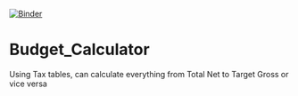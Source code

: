 [![Binder](https://mybinder.org/badge_logo.svg)](https://mybinder.org/v2/gh/OMBeau/Budget_Calculator/master?urlpath=%Budget_Calculator_2.ipynb)


# Budget_Calculator
Using Tax tables, can calculate everything from Total Net to Target Gross or vice versa 
